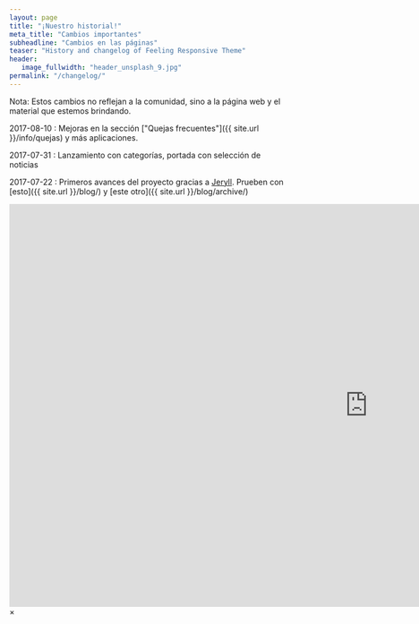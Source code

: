 ```yaml
---
layout: page
title: "¡Nuestro historial!"
meta_title: "Cambios importantes"
subheadline: "Cambios en las páginas"
teaser: "History and changelog of Feeling Responsive Theme"
header:
   image_fullwidth: "header_unsplash_9.jpg"
permalink: "/changelog/"
---
```


Nota: Estos cambios no reflejan a la comunidad, sino a la página web y el material que estemos brindando.

2017-08-10
:  Mejoras en la sección ["Quejas frecuentes"]({{ site.url }}/info/quejas) y más aplicaciones.

2017-07-31
:  Lanzamiento con categorías, portada con selección de noticias

2017-07-22
:  Primeros avances del proyecto gracias a [Jeryll](http://jeryll.org). Prueben con [esto]({{ site.url }}/blog/) y [este otro]({{ site.url }}/blog/archive/)



<div id="videoModal" class="reveal-modal large" data-reveal="">
  <div class="flex-video widescreen vimeo" style="display: block;">
    <iframe width="1280" height="720" src="https://www.youtube.com/embed/3b5zCFSmVvU" frameborder="0" allowfullscreen></iframe>
  </div>
  <a class="close-reveal-modal">&#215;</a>
</div>
